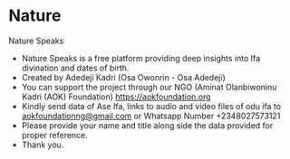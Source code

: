 # Nature
Nature Speaks
- Nature Speaks is a free platform providing deep insights into Ifa divination and dates of birth.
- Created by Adedeji Kadri (Osa Owonrin - Osa Adedeji)
- You can support the project through our NGO (Aminat Olanbiwoninu Kadri (AOK) Foundation) https://aokfoundation.org
- Kindly send data of Ase Ifa, links to audio and video files of odu ifa to aokfoundationng@gmail.com or Whatsapp Number +2348027573121
- Please provide your name and title along side the data provided for proper reference.
- Thank you.
